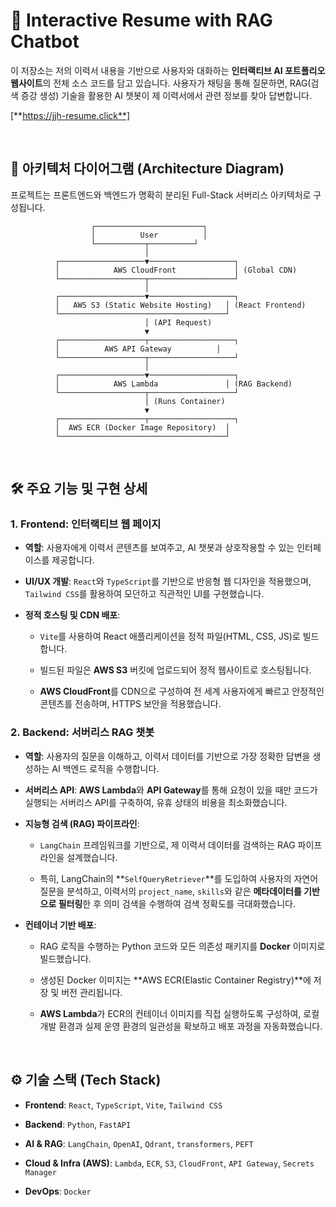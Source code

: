 # 📝 Interactive Resume with RAG Chatbot

이 저장소는 저의 이력서 내용을 기반으로 사용자와 대화하는 **인터랙티브 AI 포트폴리오 웹사이트**의 전체 소스 코드를 담고 있습니다. 사용자가 채팅을 통해 질문하면, RAG(검색 증강 생성) 기술을 활용한 AI 챗봇이 제 이력서에서 관련 정보를 찾아 답변합니다.

[**https://jjh-resume.click**]

<br>

## 🚀 아키텍처 다이어그램 (Architecture Diagram)

프로젝트는 프론트엔드와 백엔드가 명확히 분리된 Full-Stack 서버리스 아키텍처로 구성됩니다.

```
                  ┌────────────────────────┐
                  │          User          │
                  └───────────┬──────────┘
                              │
          ┌───────────────────▼───────────────────┐
          │            AWS CloudFront             │ (Global CDN)
          └───────────────────┬───────────────────┘
                              │
          ┌───────────────────▼───────────────────┐
          │   AWS S3 (Static Website Hosting)   │ (React Frontend)
          └─────────────────────────────────────┘
                              │ (API Request)
                              ▼
          ┌───────────────────┬───────────────────┐
          │          AWS API Gateway          │
          └───────────────────┬───────────────────┘
                              │
          ┌───────────────────▼───────────────────┐
          │            AWS Lambda               │ (RAG Backend)
          └───────────────────┬───────────────────┘
                              │ (Runs Container)
                              ▼
          ┌───────────────────┬───────────────────┐
          │  AWS ECR (Docker Image Repository)  │
          └─────────────────────────────────────┘

```

<br>

## 🛠️ 주요 기능 및 구현 상세

### 1. Frontend: 인터랙티브 웹 페이지

* **역할**: 사용자에게 이력서 콘텐츠를 보여주고, AI 챗봇과 상호작용할 수 있는 인터페이스를 제공합니다.

* **UI/UX 개발**: `React`와 `TypeScript`를 기반으로 반응형 웹 디자인을 적용했으며, `Tailwind CSS`를 활용하여 모던하고 직관적인 UI를 구현했습니다.

* **정적 호스팅 및 CDN 배포**:

  * `Vite`를 사용하여 React 애플리케이션을 정적 파일(HTML, CSS, JS)로 빌드합니다.

  * 빌드된 파일은 **AWS S3** 버킷에 업로드되어 정적 웹사이트로 호스팅됩니다.

  * **AWS CloudFront**를 CDN으로 구성하여 전 세계 사용자에게 빠르고 안정적인 콘텐츠를 전송하며, HTTPS 보안을 적용했습니다.

### 2. Backend: 서버리스 RAG 챗봇

* **역할**: 사용자의 질문을 이해하고, 이력서 데이터를 기반으로 가장 정확한 답변을 생성하는 AI 백엔드 로직을 수행합니다.

* **서버리스 API**: **AWS Lambda**와 **API Gateway**를 통해 요청이 있을 때만 코드가 실행되는 서버리스 API를 구축하여, 유휴 상태의 비용을 최소화했습니다.

* **지능형 검색 (RAG) 파이프라인**:

  * `LangChain` 프레임워크를 기반으로, 제 이력서 데이터를 검색하는 RAG 파이프라인을 설계했습니다.

  * 특히, LangChain의 **`SelfQueryRetriever`**를 도입하여 사용자의 자연어 질문을 분석하고, 이력서의 `project_name`, `skills`와 같은 **메타데이터를 기반으로 필터링**한 후 의미 검색을 수행하여 검색 정확도를 극대화했습니다.

* **컨테이너 기반 배포**:

  * RAG 로직을 수행하는 Python 코드와 모든 의존성 패키지를 **Docker** 이미지로 빌드했습니다.

  * 생성된 Docker 이미지는 **AWS ECR(Elastic Container Registry)**에 저장 및 버전 관리됩니다.

  * **AWS Lambda**가 ECR의 컨테이너 이미지를 직접 실행하도록 구성하여, 로컬 개발 환경과 실제 운영 환경의 일관성을 확보하고 배포 과정을 자동화했습니다.

<br>

## ⚙️ 기술 스택 (Tech Stack)

* **Frontend**: `React`, `TypeScript`, `Vite`, `Tailwind CSS`

* **Backend**: `Python`, `FastAPI`

* **AI & RAG**: `LangChain`, `OpenAI`, `Qdrant`, `transformers`, `PEFT`

* **Cloud & Infra (AWS)**: `Lambda`, `ECR`, `S3`, `CloudFront`, `API Gateway`, `Secrets Manager`

* **DevOps**: `Docker`
